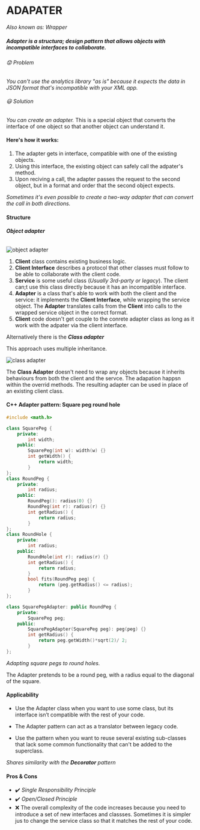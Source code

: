 # ADAPATER
*Also known as: Wrapper*

##### **Adapter** is a structura; design pattern that allows objects with incompatible interfaces to collaborate.


###### :worried: Problem
*You can't use the analytics library "as is" because it expects the data in JSON format that's incompatible with your XML app.*


###### :smiley: Solution
*You can create an adapter.* This is a special object that converts the interface of one object so that another object can understand it.


#### Here's how it works:
1. The adapter gets in interface, compatible with one of the existing objects.
2. Using this interface, the existing object can safely call the adpater's method.
3. Upon reciving a call, the adapter passes the request to the second object, but in a format and order that the second object expects.

*Sometimes it's even possible to create a two-way adapter that can convert the call in both directions.*

#### **Structure**

###### **Object adapter**

![object adapter](/Chapter3/diagrams/object_adapter.png)

1. **Client** class contains existing business logic.
2. **Client Interface** describes a protocol that other classes must follow to be able to collaborate with the client code.
3.  **Service** is some useful class (*Usually 3rd-party or legacy*). The client can;t use this class directly because it has an incompatible interface.
4. **Adapter** is a class that's able to work with both the client and the service: it implements the **Client Interface**, while wrapping the service object. The **Adapter** translates calls from the **Client** into calls to the wrapped service object in the correct format.
5. **Client** code doesn't get couple to the conrete adapter class as long as it work with the adpater via the client interface.

Alternatively there is the ***Class adapter***

This approach uses multiple inheritance.

![class adapter](/Chapter3/diagrams/class_adapter.png)


The **Class Adapter** doesn't need to wrap any objects because it inherits behaviours from both the client and the servce. The adapation happsn within the overrid methods. The resulting adapter can be used in place of an existing client class.

#### C++ Adapter pattern: Square peg round hole

```C++
#include <math.h>

class SquarePeg {
    private:
        int width;
    public:
        SquarePeg(int w): width(w) {}
        int getWidth() {
            return width;
        }
};
class RoundPeg {
    private:
        int radius;
    public:
        RoundPeg(): radius(0) {}
        RoundPeg(int r): radius(r) {}
        int getRadius() {
            return radius;
        }
};
class RoundHole {
    private:
        int radius;
    public:
        RoundHole(int r): radius(r) {}
        int getRadius() {
            return radius;
        }
        bool fits(RoundPeg peg) {
            return (peg.getRadius() <= radius);
        }
};

class SquarePegAdapter: public RoundPeg {
    private:
        SquarePeg peg;
    public:
        SquarePegAdapter(SquarePeg peg): peg(peg) {}
        int getRadius() {
            return peg.getWidth()*sqrt(2)/ 2;
        }
};
```

*Adapting square pegs to round holes.*

The Adapter pretends to be a round peg, with a radius equal to the diagonal of the square.

#### Applicability

* Use the Adapter class when you want to use some class, but its interface isn’t compatible with the rest of your code.

* The Adapter pattern can act as a translator between legacy code.

* Use the pattern when you want to reuse several existing sub-classes that lack some common functionality that can't be added to the superclass.

*Shares similarity with the ***Decorator*** pattern*

#### Pros & Cons

* :heavy_check_mark: *Single Responsibility Principle*
* :heavy_check_mark: *Open/Closed Principle*
* :x: The overall complexity of the code increases because you need to introduce a set of new interfaces and classses. Sometimes it is simpler jus to change the service class so that it matches the rest of your code.


